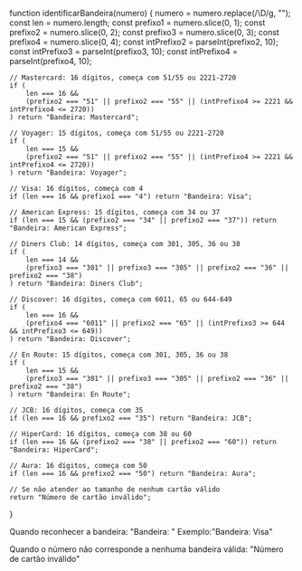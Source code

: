 function identificarBandeira(numero) {
    numero = numero.replace(/\D/g, "");
    const len = numero.length;
    const prefixo1 = numero.slice(0, 1);
    const prefixo2 = numero.slice(0, 2);
    const prefixo3 = numero.slice(0, 3);
    const prefixo4 = numero.slice(0, 4);
    const intPrefixo2 = parseInt(prefixo2, 10);
    const intPrefixo3 = parseInt(prefixo3, 10);
    const intPrefixo4 = parseInt(prefixo4, 10);

    // Mastercard: 16 dígitos, começa com 51/55 ou 2221-2720
    if (
        len === 16 &&
        (prefixo2 === "51" || prefixo2 === "55" || (intPrefixo4 >= 2221 && intPrefixo4 <= 2720))
    ) return "Bandeira: Mastercard";

    // Voyager: 15 dígitos, começa com 51/55 ou 2221-2720
    if (
        len === 15 &&
        (prefixo2 === "51" || prefixo2 === "55" || (intPrefixo4 >= 2221 && intPrefixo4 <= 2720))
    ) return "Bandeira: Voyager";

    // Visa: 16 dígitos, começa com 4
    if (len === 16 && prefixo1 === "4") return "Bandeira: Visa";

    // American Express: 15 dígitos, começa com 34 ou 37
    if (len === 15 && (prefixo2 === "34" || prefixo2 === "37")) return "Bandeira: American Express";

    // Diners Club: 14 dígitos, começa com 301, 305, 36 ou 38
    if (
        len === 14 &&
        (prefixo3 === "301" || prefixo3 === "305" || prefixo2 === "36" || prefixo2 === "38")
    ) return "Bandeira: Diners Club";

    // Discover: 16 dígitos, começa com 6011, 65 ou 644-649
    if (
        len === 16 &&
        (prefixo4 === "6011" || prefixo2 === "65" || (intPrefixo3 >= 644 && intPrefixo3 <= 649))
    ) return "Bandeira: Discover";

    // En Route: 15 dígitos, começa com 301, 305, 36 ou 38
    if (
        len === 15 &&
        (prefixo3 === "301" || prefixo3 === "305" || prefixo2 === "36" || prefixo2 === "38")
    ) return "Bandeira: En Route";

    // JCB: 16 dígitos, começa com 35
    if (len === 16 && prefixo2 === "35") return "Bandeira: JCB";

    // HiperCard: 16 dígitos, começa com 38 ou 60
    if (len === 16 && (prefixo2 === "38" || prefixo2 === "60")) return "Bandeira: HiperCard";

    // Aura: 16 dígitos, começa com 50
    if (len === 16 && prefixo2 === "50") return "Bandeira: Aura";

    // Se não atender ao tamanho de nenhum cartão válido
    return "Número de cartão inválido";
}

Quando reconhecer a bandeira:
"Bandeira: <nome da bandeira>"
Exemplo:"Bandeira: Visa"

Quando o número não corresponde a nenhuma bandeira válida:
"Número de cartão inválido"
